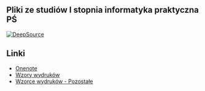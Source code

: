 ## Pliki ze studiów I stopnia informatyka praktyczna PŚ 
[![DeepSource](https://app.deepsource.com/gh/BialySztorm/Studia.svg/?label=active+issues&show_trend=true&token=ij5XHrukce-xJZTnMn3GQNj8)](https://app.deepsource.com/gh/BialySztorm/Studia/?ref=repository-badge)

## Linki

- [Onenote](https://polslpl-my.sharepoint.com/:o:/g/personal/am305303_student_polsl_pl/Eq_tMyIb3FdFs7LHN13NxAgBuvhXGaCZRWoxiQd8oIRMzA?e=qwJqJF)
- [Wzory wydruków](https://www.polsl.pl/siwps/)
- [Wzorce wydruków - Pozostałe](https://polslpl-my.sharepoint.com/:f:/g/personal/am305303_student_polsl_pl/EvUq0S4weoZCtwQ2ByaRcHwB3yBJrksTpPkyB_yGnPc1Xw?e=dps5u5)

